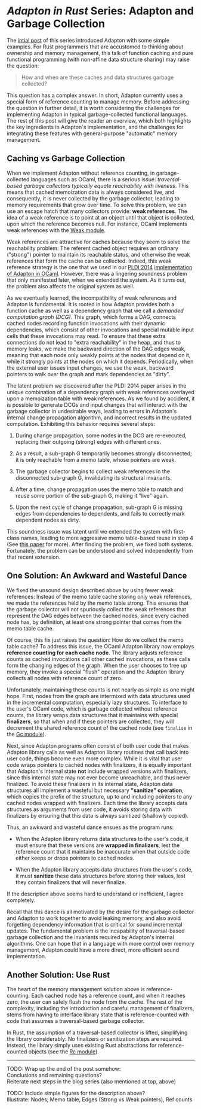 
*Adapton in Rust* Series: Adapton and Garbage Collection
=========================================================

The [intial post](Intro.Md) of this series introduced Adapton with
some simple examples.  For Rust programmers that are accustomed to
thinking about ownership and memory management, this talk of function
caching and pure functional programming (with non-affine data
structure sharing) may raise the question:

> How and when are these caches and data structures garbage collected?

This question has a complex answer.  In short, Adapton currently uses
a special form of reference counting to manage memory.  Before
addressing the question in further detail, it is worth considering the
challenges for implementing Adapton in typical garbage-collected
functional languages.  The rest of this post will give the reader an
overview, which both highlights the key ingredients in Adapton's
implementation, and the challenges for integrating these features with
general-purpose "automatic" memory management.

Caching vs Garbage Collection
------------------------------

When we implement Adapton without reference counting, in
garbage-collected languages such as OCaml, there is a serious issue:
*traversal-based garbage collectors typically equate reachability with
liveness*.  This means that cached memoization data is always
considered live, and consequently, it is never collected by the
garbage collector, leading to memory requirements that grow over time.
To solve this problem, we can use an escape hatch that many collectors
provide: **weak references**.  The idea of a weak reference is to point at
an object until that object is collected, upon which the reference
becomes null.  For instance, OCaml implements weak references with the
[Weak module](http://caml.inria.fr/pub/docs/manual-ocaml/libref/Weak.html).

Weak references are attractive for caches because they seem to solve
the reachability problem: The referent cached object requires an
ordinary ("strong") pointer to maintain its reachable status, and
otherwise the weak references that form the cache can be collected.
Indeed, this weak reference strategy is the one that we used in our
[PLDI 2014](http://www.cs.umd.edu/~hammer/adapton/)
[implementation of Adapton in OCaml](https://bitbucket.org/khooyp/adapton.ocaml).
However, there was a lingering soundness problem that only manifested
later, when we extended the system.  As it turns out, the problem
also affects the original system as well.

As we eventually learned, the incompatibility of weak references and
Adapton is fundamental. It is rooted in how Adapton provides both a
function cache as well as a dependency graph that we call a *demanded
computation graph (DCG)*.  This graph, which forms a DAG, connects
cached nodes recording function invocations with their dynamic
dependencies, which consist of other invocations and special mutable
input cells that these invocations may read.  To ensure that these
extra connections do not lead to "extra reachability" in the heap, and
thus to memory leaks, we make the backward direction of the DAG edges
weak, meaning that each node only weakly points at the nodes that
depend on it, while it strongly points at the nodes on which it
depends.  Periodically, when the external user issues input changes,
we use the weak, backward pointers to walk over the graph and mark
dependencies as "dirty".

The latent problem we discovered after the PLDI 2014 paper arises in
the unique combination of a dependency graph with weak references
overlayed upon a memoization table with weak references.  As we found
by accident, it is possible to generate DCGs and input changes that
will interact with the garbage collector in undesirable ways, leading
to errors in Adapton's internal change propagation algorithm, and
incorrect results in the updated computation.  Exhibiting this
behavior requires several steps:

1. During change propagation, some nodes in the DCG are re-executed,
   replacing their outgoing (strong) edges with different ones.

2. As a result, a sub-graph G temporarily becomes strongly disconnected;
  it is only reachable from a memo table, whose pointers are weak.

3. The garbage collector begins to collect weak references in the
  disconnected sub-graph G, invalidating its structural invariants.

4. After a time, change propagation uses the memo table to match and
  reuse some portion of the sub-graph G, making it "live" again.

5. Upon the next cycle of change propagation, sub-graph G is missing
  edges from dependencies to dependents, and fails to correctly mark
  dependent nodes as dirty.

This soundness issue was latent until we extended the system with
first-class names, leading to more aggressive memo table-based reuse
in step 4 (See [this paper](http://arxiv.org/abs/1503.07792) for
more).  After finding the problem, we fixed both systems.
Fortunately, the problem can be understood and solved independently
from that recent extension.

One Solution: An Awkward and Wasteful Dance
---------------------------------------------

We fixed the unsound design described above by using fewer weak
references: Instead of the memo table cache storing only weak
references, we made the references held by the memo table strong.
This ensures that the garbage collector will not spuriously collect
the weak references that represent the DAG edges between the cached
nodes, since every cached node has, by definition, at least one strong
pointer that comes from the memo table cache.

Of course, this fix just raises the question: How do we collect the
memo table cache? To address this issue, the OCaml Adapton library now
employs **reference counting for each cache node**.  The library
adjusts reference counts as cached invocations call other cached
invocations, as these calls form the changing edges of the graph.
When the user chooses to free up memory, they invoke a special "flush"
operation and the Adapton library collects all nodes with reference
count of zero.

Unfortunately, maintaining these counts is not nearly as simple as one
might hope.  First, nodes from the graph are intermixed with data
structures used in the incremental computation, especially lazy
structures.  To interface to the user's OCaml code, which is garbage
collected without reference counts, the library wraps data structures
that it maintains with special **finalizers**, so that when and if
these pointers are collected, they will decrement the shared reference
count of the cached node (see `finalise` in the
[Gc module](http://caml.inria.fr/pub/docs/manual-ocaml/libref/Gc.html)).

Next, since Adapton programs often consist of both user code that
makes Adapton library calls as well as Adapton library routines that
call back into user code, things become even more complex.  While it
is vital that user code wraps pointers to cached nodes with
finalizers, it is equally important that Adapton's internal state
**not** include wrapped versions with finalizers, since this internal
state may not ever become unreachable, and thus never finalized.  To
avoid these finalizers in its internal state, Adapton data structures
all implement a wasteful but necessary **"sanitize" operation**, which
copies the prefix of the structure, up to and including pointers to
any cached nodes wrapped with finalizers. Each time the library
accepts data structures as arguments from user code, it avoids storing
data with finalizers by ensuring that this data is always sanitized
(shallowly copied).

Thus, an awkward and wasteful dance ensues as the program runs:

- When the Adapton library returns data structures to the user's code,
  it must ensure that these versions are **wrapped in finalizers**,
  lest the reference count that it maintains be inaccurate when that
  outside code either keeps or drops pointers to cached nodes.

- When the Adapton library accepts data structures from the user's
  code, it must **sanitize** these data structures
  before storing their values, lest they contain finalizers that will
  never finalize.

If the description above seems hard to understand or inefficient, I
agree completely.

Recall that this dance is all motivated by the desire for the garbage
collector and Adapton to work together to avoid leaking memory, and
also avoid forgetting dependency information that is critical for
sound incremental updates.  The fundamental problem is the
incapability of traversal-based garbage collection and the invariants
required by Adapton's internal algorithms.  One can hope that in a
language with more control over memory management, Adapton could have
a more direct, more efficient sound implementation.

Another Solution: Use Rust
---------------------------

The heart of the memory management solution above is
reference-counting: Each cached node has a reference count, and when
it reaches zero, the user can safely flush the node from the
cache. The rest of the complexity, including the introduction and
careful management of finalizers, stems from having to interface
library state that is reference-counted with code that assumes a
traversal-based garbage collector.

In Rust, the assumption of a traversal-based collector is lifted,
simplifying the library considerably: No finalizers or sanitization
steps are required.  Instead, the library simply uses existing Rust
abstractions for reference-counted objects (see the
[Rc module](https://doc.rust-lang.org/std/rc/struct.Rc.html)).

--------------------------------------

TODO: Wrap up the end of the post somehow:  
Conclusions and remaining questions?  
Reiterate next steps in the blog series (also mentioned at top, above)  

TODO: Include simple figures for the description above?  
Illustrate: Nodes, Memo table, Edges (Strong vs Weak pointers), Ref counts  

